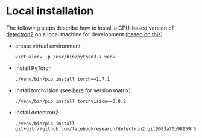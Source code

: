# Local installation

The following steps describe how to install a CPU-based version
of [detectron2](https://github.com/facebookresearch/detectron2) on a local machine for development 
([based on this](https://detectron2.readthedocs.io/en/v0.3/tutorials/install.html)).

* create virtual environment

  ```commandline
  virtualenv -p /usr/bin/python3.7 venv
  ```
    
* install PyTorch
  
  ```commandline
  ./venv/bin/pip install torch==1.7.1
  ```

* install torchvision (see [here](https://pypi.org/project/torchvision/) for version matrix):
  
  ```commandline
  ./venv/bin/pip install torchvision==0.8.2
  ``` 
  
* install detectron2 

  ```commandline
  ./venv/bin/pip install git+git://github.com/facebookresearch/detectron2.git@083a70b98959f59cd9ec6960fabd655deaabd742

  ```
  